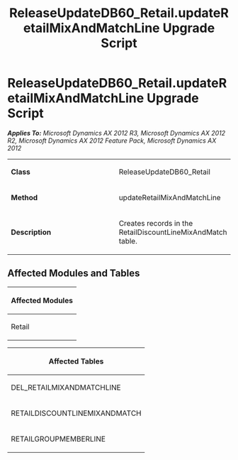 ﻿---
title: ReleaseUpdateDB60_Retail.updateRetailMixAndMatchLine Upgrade Script
TOCTitle: ReleaseUpdateDB60_Retail.updateRetailMixAndMatchLine Upgrade Script
ms:assetid: ee0fc254-924d-8315-3427-d33c598595c2
ms:mtpsurl: https://msdn.microsoft.com/en-us/library/JJ719982(v=AX.60)
ms:contentKeyID: 49712053
ms.date: 05/18/2015
mtps_version: v=AX.60
---

# ReleaseUpdateDB60\_Retail.updateRetailMixAndMatchLine Upgrade Script 


_**Applies To:** Microsoft Dynamics AX 2012 R3, Microsoft Dynamics AX 2012 R2, Microsoft Dynamics AX 2012 Feature Pack, Microsoft Dynamics AX 2012_

<table>
<colgroup>
<col style="width: 50%" />
<col style="width: 50%" />
</colgroup>
<tbody>
<tr class="odd">
<td><p><strong>Class</strong></p></td>
<td><p>ReleaseUpdateDB60_Retail</p></td>
</tr>
<tr class="even">
<td><p><strong>Method</strong></p></td>
<td><p>updateRetailMixAndMatchLine</p></td>
</tr>
<tr class="odd">
<td><p><strong>Description</strong></p></td>
<td><p>Creates records in the RetailDiscountLineMixAndMatch table.</p></td>
</tr>
</tbody>
</table>


## Affected Modules and Tables

<table>
<colgroup>
<col style="width: 100%" />
</colgroup>
<thead>
<tr class="header">
<th><p>Affected Modules</p></th>
</tr>
</thead>
<tbody>
<tr class="odd">
<td><p>Retail</p></td>
</tr>
</tbody>
</table>


<table>
<colgroup>
<col style="width: 100%" />
</colgroup>
<thead>
<tr class="header">
<th><p>Affected Tables</p></th>
</tr>
</thead>
<tbody>
<tr class="odd">
<td><p>DEL_RETAILMIXANDMATCHLINE</p></td>
</tr>
<tr class="even">
<td><p>RETAILDISCOUNTLINEMIXANDMATCH</p></td>
</tr>
<tr class="odd">
<td><p>RETAILGROUPMEMBERLINE</p></td>
</tr>
</tbody>
</table>

  


